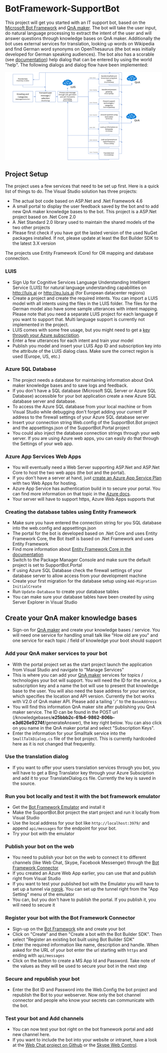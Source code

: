 # BotFramework-SupportBot
This project will get you started with an IT support bot, based on the [Microsoft Bot Framework](https://dev.botframework.com) and [QnA maker](https://qnamaker.ai/). The bot will take the user input, do natural language processing to extract the intent of the user and will answer questions through knowledge bases on QnA maker. Additionally the bot uses external services for translation, looking up words on Wikipedia and find German word synonyms on OpenThesaurus (the bot was initially developed for German speaking audiences). The bot also has a scorable (see [documentation](https://ankitbko.github.io/2017/03/human-handover-bot/)) help dialog that can be entered by using the world "help". The following dialogs and dialog flow have been implemented:

![alt text](./ReferenceImages/DialogModel.png "Dialog Model")

## Project Setup

The project uses a few services that need to be set up first. Here is a quick list of things to do. The Visual Studio solution has three projects:
- The actual bot code based on ASP.Net and .Net Framework 4.6
- A small portal to display the user feedback saved by the bot and to add new QnA maker knowledge bases to the bot. This project is a ASP.Net project based on .Net Core 2.0
- A .Net Standard 2.0 library used to maintain the shared models of the two other projects
- Please first check if you have got the lasted version of the used NuGet packages installed. If not, please update at least the Bot Builder SDK to the latest 3.X version

The projects use Entity Framework (Core) for OR mapping and database connection.

### LUIS 
- Sign Up for Cognitive Services Language Understanding Intelligent Service (LUIS) for natural language understanding capabilities on http://luis.ai or http://eu.luis.ai (for European datacenter regions)
- Create a project and create the required intents. You can import a LUIS model with all intents using the files in the LUIS folder. The files for the German model also have some sample utterances with intent mapping. Please note that you need a separate LUIS project for each language if you want to support that. Multi language support is currently not implemented in the project.
- LUIS comes with some free usage, but you might need to get a [key through your Azure subscription](https://docs.microsoft.com/en-us/azure/cognitive-services/LUIS/AzureIbizaSubscription).
- Enter a few utterances for each intent and train your model
- Publish you model and insert your LUIS App ID and subscription key into the attribute of the LUIS dialog class. Make sure the correct region is used (Europe, US, etc.)

### Azure SQL Database
- The project needs a database for maintaining information about QnA maker knowledge bases and to save logs and feedback.
- If you don't have a SQL database (Microsoft SQL Server or Azure SQL Database) accessible for your bot application create a new Azure SQL database server and database.
- To access the Azure SQL database from your local machine or from Visual Studio while debugging don't forget adding your current IP address to the firewall settings of your Azure SQL database server
- Insert your connection string Web.config of the SupportBot.Bot project and the appsettings.json of the SupportBot.Portal project
- You could also inject the database connection strings through your web server. If you are using Azure web apps, you can easily do that through the Settings of your web app.

### Azure App Services Web Apps
- You will eventually need a Web Server supporting ASP.Net and ASP.Net Core to host the two web apps (the bot and the portal).
- If you don't have a server at hand, just [create an Azure App Service Plan](https://docs.microsoft.com/en-us/azure/app-service/app-service-web-get-started-dotnet) with two Web Apps for hosting.
- Azure App Service has authentication build in to secure your portal. You can find more information on that topic in the [Azure docs](https://docs.microsoft.com/en-us/azure/app-service/app-service-authentication-overview).
- Your server will have to support https, Azure Web Apps supports that

### Creating the database tables using Entity Framework
- Make sure you have entered the connection string for you SQL database into the web.config and appsettings.json
- The portal for the bot is developed based on .Net Core and uses Entity Framework Core, the Bot itself is based on .Net Framework and uses Entity Framework
- Find more information about [Entity Framework Core in the documentation](https://docs.microsoft.com/en-us/ef/core/get-started/aspnetcore/new-db)
- Switch to the Package Manager Console and make sure the default project is set to SupportBot.Portal
- If using Azure SQL Database check the firewall settings of your database server to allow access from your development machine
- Create your first migration for the database setup using ```Add-Migration InitialCreate```
- Run ```Update-Database``` to create your database tables
- You can make sure your database tables have been created by using Server Explorer in Visual Studio
## Create your QnA maker knowledge bases
- Sign-on for [QnA maker](https://qnamaker.ai/) and create your knowledge bases / service. You will need one service for handling small talk like "How old are you" and one service for each topic / field of knowledge your boot should support
### Add your QnA maker services to your bot
- With the portal project set as the start project launch the application from Visual Studio and navigate to "Manage Services"
- This is where you can add your [QnA maker](https://qnamaker.ai/) services for topics / technologies your bot will support. You will need the ID for the service, a subscription key and a name the bot will use to present that knowledge base to the user. You will also need the base address for your service, which specifies the location and API version. Currently the bot works with V2.0 of QnA maker API. Please add a tailing '```/```' to the ```BaseAddress```
- You will find this information QnA maker site after publishing you QnA maker service. The ID can be found in the POST url (/knowledgebases/**e25bbb2c-61b4-9862-806b-e3d626e9274f**/generateAnswer), the key right below. You can also click on you name in the QnA maker portal and select "Subscription Keys".
- Enter the information for your Smalltalk service into the ```SmallTalkDialog.cs``` file of the bot project. This is currently hardcoded here as it is not changed that frequently.

### Use the translation dialog
- If you want to offer your users translation services through you bot, you will have to get a Bing Translator key through your Azure Subsciption and add it to your TranslateDialog.cs file. Currently the key is saved in the source.

### Run you bot locally and test it with the bot framework emulator
- Get the [Bot Framework Emulator](https://github.com/Microsoft/BotFramework-Emulator) and install it
- Make the SupportBot.Bot project the start project and run it locally from Visual Studio
- Use the local address for your bot like ```http://localhost:3979/``` and append ```api/messages``` for the endpoint for your bot. 
- Try your bot with the emulator

### Publish your bot on the web
- You need to publish your bot on the web to connect it to different channels (like Web Chat, Skype, Facebook Messenger) through the [Bot Framework Connector](https://dev.botframework.com)
- If you created an Azure Web App earlier, you can use that and publish right from Visual Studio
- If you want to test your published bot with the Emulator you will have to set up a tunnel via [ngrok](https://ngrok.com/). You can set up the tunnel right from the "App Setting" menu of the emulator 
- You can, but you don't have to publish the portal. If you publish it, you will need to secure it

### Register your bot with the Bot Framework Connector
- Sign-up on the [Bot Framework](https://dev.botframework.com) site and create your bot
- Click on "Create" and then "Create a bot with the Bot Builder SDK". Then select "Register an existing bot built using Bot Builder SDK"
- Enter the required information like name, description and handle. When asked for the URL of your bot enter the url starting with ```https``` and ending with ```api/messages```
- Click on the button to create a MS App Id and Password. Take note of the values as they will be used to secure your bot in the next step

### Secure and republish your bot
- Enter the Bot ID and Password into the Web.Config the bot project and republish the Bot to your webserver. Now only the bot channel connector and people who know your secrets can communicate with the bot.

### Test your bot and Add channels
- You can now test your bot right on the bot framework portal and  add new channel here.
- If you want to include the bot into your website or intranet, have a look at the [Web Chat project on Github](https://github.com/Microsoft/BotFramework-WebChat) or the [Skype Web Control](https://dev.skype.com/webcontrol).














